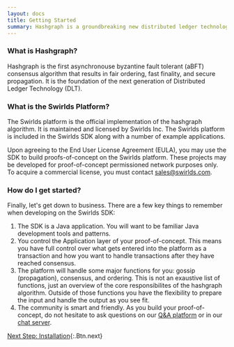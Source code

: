 ```yaml
---
layout: docs
title: Getting Started
summary: Hashgraph is a groundbreaking new distributed ledger technology.
---
```


### What is Hashgraph?

Hashgraph is the first asynchronouse byzantine fault tolerant (aBFT) consensus algorithm that results in fair ordering, fast finality, and secure propagation. It is the foundation of the next generation of Distributed Ledger Technology (DLT).

### What is the Swirlds Platform?

The Swirlds platform is the official implementation of the hashgraph algorithm. It is maintained and licensed by Swirlds Inc. The Swirlds platform is included in the Swirlds SDK along with a number of example applications.

Upon agreeing to the End User License Agreement (EULA), you may use the SDK to build proofs-of-concept on the Swirlds platform. These projects may be developed for proof-of-concept permissioned network purposes only. To acquire a commercial license, you must contact [sales@swirlds.com](mailto:sales@swirlds.com).

### How do I get started?

Finally, let's get down to business. There are a few key things to remember when developing on the Swirlds SDK:

1. The SDK is a Java application. You will want to be familiar Java development tools and patterns.
2. You control the Application layer of your proof-of-concept. This means you have full control over what gets entered into the platform as a transaction and how you want to handle transactions after they have reached consensus.
3. The platform will handle some major functions for you: gossip (propagation), consensus, and ordering. This is not an exaustive list of functions, just an overview of the core responsibilites of the hashgraph algorithm. Outside of those functions you have the flexibility to prepare the input and handle the output as you see fit.
4. The community is smart and friendly. As you build your proof-of-concept, do not hesitate to ask questions on our [Q&A platform](https://discourse.hashgraph.com) or in our [chat server](https://hashgraph.com/discord).

[Next Step: Installation](/docs/installation){:.Btn.next}
